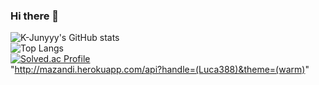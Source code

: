 ### Hi there 👋

<!--
**Luca388/Luca388** is a ✨ _special_ ✨ repository because its `README.md` (this file) appears on your GitHub profile.

Here are some ideas to get you started:

- 🔭 I’m currently working on ...
- 🌱 I’m currently learning ...
- 👯 I’m looking to collaborate on ...
- 🤔 I’m looking for help with ...
- 💬 Ask me about ...
- 📫 How to reach me: ...
- 😄 Pronouns: ...
- ⚡ Fun fact: ...
-->
![K-Junyyy's GitHub stats](https://github-readme-stats.vercel.app/api?username=Luca388&show_icons=true&theme=radical) <br/>
![Top Langs](https://github-readme-stats.vercel.app/api/top-langs/?username=Luca388&layout=compact&theme=onedark) <br/>
[![Solved.ac Profile](http://mazassumnida.wtf/api/generate_badge?boj=ain388)](https://solved.ac/ain388) <br/>
"http://mazandi.herokuapp.com/api?handle=(Luca388)&theme=(warm)"
